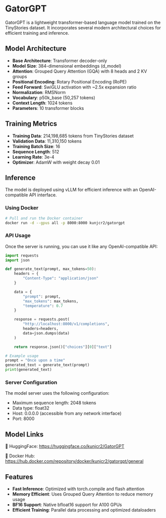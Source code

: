 # GatorGPT

GatorGPT is a lightweight transformer-based language model trained on the TinyStories dataset. It incorporates several modern architectural choices for efficient training and inference.

## Model Architecture

- **Base Architecture**: Transformer decoder-only
- **Model Size**: 384-dimensional embeddings (d_model)
- **Attention**: Grouped Query Attention (GQA) with 8 heads and 2 KV groups
- **Positional Encoding**: Rotary Positional Encoding (RoPE)
- **Feed Forward**: SwiGLU activation with ~2.5x expansion ratio
- **Normalization**: RMSNorm
- **Vocabulary**: p50k_base (50,257 tokens)
- **Context Length**: 1024 tokens
- **Parameters**: 10 transformer blocks

## Training Metrics

- **Training Data**: 214,198,685 tokens from TinyStories dataset
- **Validation Data**: 11,310,150 tokens
- **Training Batch Size**: 16
- **Sequence Length**: 512
- **Learning Rate**: 3e-4
- **Optimizer**: AdamW with weight decay 0.01

## Inference

The model is deployed using vLLM for efficient inference with an OpenAI-compatible API interface.

### Using Docker

```bash
# Pull and run the Docker container
docker run -d --gpus all -p 8000:8000 kunjcr2/gatorgpt
```

### API Usage

Once the server is running, you can use it like any OpenAI-compatible API:

```python
import requests
import json

def generate_text(prompt, max_tokens=50):
    headers = {
        "Content-Type": "application/json"
    }

    data = {
        "prompt": prompt,
        "max_tokens": max_tokens,
        "temperature": 0.7
    }

    response = requests.post(
        "http://localhost:8000/v1/completions",
        headers=headers,
        data=json.dumps(data)
    )

    return response.json()["choices"][0]["text"]

# Example usage
prompt = "Once upon a time"
generated_text = generate_text(prompt)
print(generated_text)
```

### Server Configuration

The model server uses the following configuration:

- Maximum sequence length: 2048 tokens
- Data type: float32
- Host: 0.0.0.0 (accessible from any network interface)
- Port: 8000

## Model Links

🤗 HuggingFace: https://huggingface.co/kunjcr2/GatorGPT

🐋 Docker Hub: https://hub.docker.com/repository/docker/kunjcr2/gatorgpt/general

## Features

- **Fast Inference**: Optimized with torch.compile and flash attention
- **Memory Efficient**: Uses Grouped Query Attention to reduce memory usage
- **BF16 Support**: Native bfloat16 support for A100 GPUs
- **Efficient Training**: Parallel data processing and optimized dataloaders
